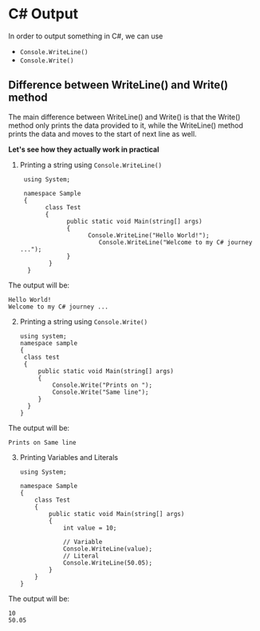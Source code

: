 # C# Output

In order to output something in C#, we can use<br/>
- ```Console.WriteLine()``` <br/>
- ```Console.Write()```<br/>

## Difference between WriteLine() and Write() method
The main difference between WriteLine() and Write() is that the Write() method only prints the data provided to it, while the WriteLine() method prints the data and moves to the start of next line as well.

**Let's see how they actually work in practical**
1. Printing a string using ```Console.WriteLine()```
        
        using System;
 
        namespace Sample
        {
	          class Test
	          {
		            public static void Main(string[] args)
		            {
			              Console.WriteLine("Hello World!");
                             Console.WriteLine("Welcome to my C# journey ..."); 
		            }
	           }
         }
The output will be:

	Hello World!
	Welcome to my C# journey ...
	
2. Printing a string using ```Console.Write()```

	   using system;
	   namespace sample
	   {
	   	class test
		{
			public static void Main(string[] args)
			{
				Console.Write("Prints on ");
				Console.Write("Same line");
			}
		 }
	   }

The output will be:

	Prints on Same line
	
3.  Printing Variables and Literals
		
		using System;
 
		namespace Sample
		{
			class Test
			{
				public static void Main(string[] args)
				{
					int value = 10;

					// Variable
					Console.WriteLine(value);
					// Literal
					Console.WriteLine(50.05);
				}
			}
		}

The output will be:

	10
	50.05
